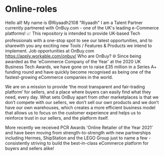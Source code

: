 # Online-roles
Hello all! My name is @Riyaadh2108 "Riyaadh"
I am a Talent Partner currently partnered with OnBuy.com - one of the UK's leading e-Commerce platforms! 📈 This repository is intended to provide UK-based Tech professionals with a one-stop spot to see our latest opportunities, and to sharewith you any exciting new Tools / Features & Products we intend to implement.
Job opportunities at OnBuy.com
https://apply.workable.com/onbuy/
Who are OnBuy? 🌐
Since being awarded as the 'eCommerce Company of the Year' at the 2020 UK Business Tech Awards, we have gone on to raise £35 million in a Series A+ funding round and have quickly become recognised as being one of the fastest-growing eCommerce companies in the world.

We are on a mission to provide ‘the most transparent and fair-trading platform’ for sellers, and a place where buyers can easily find what they need, every day. What sets OnBuy apart from other marketplaces is that we don’t compete with our sellers, we don’t sell our own products and we don’t have our own warehouses, which creates a more efficient business model that allows us to focus on the customer experience and helps us to reinforce trust in our sellers, and the platform itself.

More recently we received PCR Awards 'Online Retailer of the Year 2021' and have been moving from strength-to-strength with new partnerships including Hermes, ShipStation and the LEGO Group just to name a few - consistently striving to build the best-in-class eCommerce platform for buyers and sellers alike!
